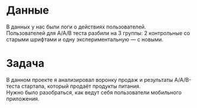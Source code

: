 # Данные 

В данных у нас были логи о действиях пользователей.  
Пользователей для A/A/B теста разбили на 3 группы: 2 контрольные со старыми шрифтами и одну экспериментальную — с новыми.

# Задача

В данном проекте я анализировал воронку продаж и результаты A/A/B-теста стартапа, который продаёт продукты питания.  
Нужно было разобраться, как ведут себя пользователи мобильного приложения.
